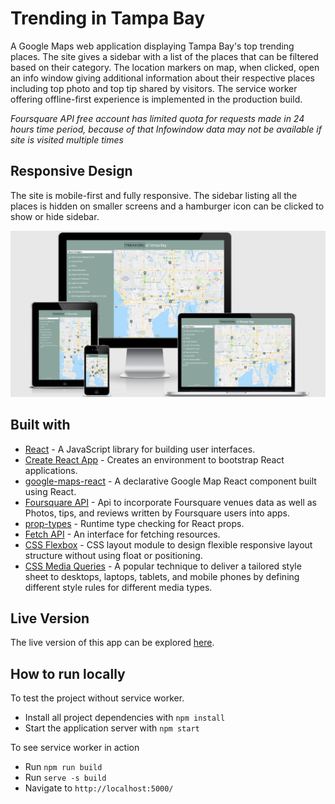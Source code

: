 # Trending in Tampa Bay
A Google Maps web application displaying Tampa Bay's top trending places. The site gives a sidebar with a list of the places that can be filtered based on their category. The location markers on map, when clicked, open an info window giving additional information about their respective places including top photo and top tip shared by visitors. The service worker offering offline-first experience is implemented in the production build.

_Foursquare API free account has limited quota for requests made in 24 hours time period, because of that Infowindow data may not be available if site is visited  multiple times_

## Responsive Design
The site is mobile-first and fully responsive. The sidebar listing all the places is hidden on smaller screens and a hamburger icon can be clicked to show or hide sidebar.

![Layout across different screens](responsive.png)

## Built with
- [React](https://reactjs.org/) - A JavaScript library for building user interfaces.
- [Create React App](https://github.com/facebookincubator/create-react-app) - Creates an environment to bootstrap React applications.
- [google-maps-react](https://www.npmjs.com/package/google-maps-react) - A declarative Google Map React component built using React.
- [Foursquare API](https://developer.foursquare.com/docs/api) - Api to incorporate Foursquare venues data as well as Photos, tips, and reviews written by Foursquare users into apps.
- [prop-types](https://www.npmjs.com/package/prop-types) - Runtime type checking for React props.
- [Fetch API](https://developer.mozilla.org/en-US/docs/Web/API/Fetch_API) - An interface for fetching resources.
- [CSS Flexbox](https://www.w3schools.com/css/css3_flexbox.asp) - CSS layout module to design flexible responsive layout structure without using float or positioning.
- [CSS Media Queries](https://www.w3schools.com/css/css3_mediaqueries.asp) - A popular technique to deliver a tailored style sheet to desktops, laptops, tablets, and mobile phones by defining different style rules for different media types.

## Live Version
The live version of this app can be explored [here](https://ssaleem.github.io/Trending-in-Tampa-Bay).

## How to run locally
To test the project without service worker.
- Install all project dependencies with `npm install`
- Start the application server with `npm start`

To see service worker in action
- Run `npm run build`
- Run `serve -s build`
- Navigate to `http://localhost:5000/`


